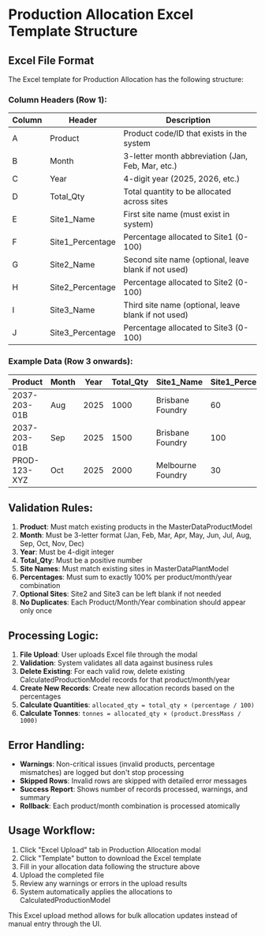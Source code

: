 # Production Allocation Excel Template Structure

## Excel File Format

The Excel template for Production Allocation has the following structure:

### Column Headers (Row 1):
| Column | Header | Description |
|--------|--------|-------------|
| A | Product | Product code/ID that exists in the system |
| B | Month | 3-letter month abbreviation (Jan, Feb, Mar, etc.) |
| C | Year | 4-digit year (2025, 2026, etc.) |
| D | Total_Qty | Total quantity to be allocated across sites |
| E | Site1_Name | First site name (must exist in system) |
| F | Site1_Percentage | Percentage allocated to Site1 (0-100) |
| G | Site2_Name | Second site name (optional, leave blank if not used) |
| H | Site2_Percentage | Percentage allocated to Site2 (0-100) |
| I | Site3_Name | Third site name (optional, leave blank if not used) |
| J | Site3_Percentage | Percentage allocated to Site3 (0-100) |

### Example Data (Row 3 onwards):
| Product | Month | Year | Total_Qty | Site1_Name | Site1_Percentage | Site2_Name | Site2_Percentage | Site3_Name | Site3_Percentage |
|---------|-------|------|-----------|-----------|----------------|-----------|----------------|-----------|----------------|
| 2037-203-01B | Aug | 2025 | 1000 | Brisbane Foundry | 60 | Sydney Foundry | 40 | | 0 |
| 2037-203-01B | Sep | 2025 | 1500 | Brisbane Foundry | 100 | | 0 | | 0 |
| PROD-123-XYZ | Oct | 2025 | 2000 | Melbourne Foundry | 30 | Brisbane Foundry | 50 | Sydney Foundry | 20 |

## Validation Rules:

1. **Product**: Must match existing products in the MasterDataProductModel
2. **Month**: Must be 3-letter format (Jan, Feb, Mar, Apr, May, Jun, Jul, Aug, Sep, Oct, Nov, Dec)
3. **Year**: Must be 4-digit integer
4. **Total_Qty**: Must be a positive number
5. **Site Names**: Must match existing sites in MasterDataPlantModel
6. **Percentages**: Must sum to exactly 100% per product/month/year combination
7. **Optional Sites**: Site2 and Site3 can be left blank if not needed
8. **No Duplicates**: Each Product/Month/Year combination should appear only once

## Processing Logic:

1. **File Upload**: User uploads Excel file through the modal
2. **Validation**: System validates all data against business rules
3. **Delete Existing**: For each valid row, delete existing CalculatedProductionModel records for that product/month/year
4. **Create New Records**: Create new allocation records based on the percentages
5. **Calculate Quantities**: `allocated_qty = total_qty × (percentage / 100)`
6. **Calculate Tonnes**: `tonnes = allocated_qty × (product.DressMass / 1000)`

## Error Handling:

- **Warnings**: Non-critical issues (invalid products, percentage mismatches) are logged but don't stop processing
- **Skipped Rows**: Invalid rows are skipped with detailed error messages
- **Success Report**: Shows number of records processed, warnings, and summary
- **Rollback**: Each product/month combination is processed atomically

## Usage Workflow:

1. Click "Excel Upload" tab in Production Allocation modal
2. Click "Template" button to download the Excel template
3. Fill in your allocation data following the structure above
4. Upload the completed file
5. Review any warnings or errors in the upload results
6. System automatically applies the allocations to CalculatedProductionModel

This Excel upload method allows for bulk allocation updates instead of manual entry through the UI.
